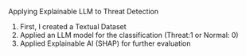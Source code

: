 Applying Explainable LLM to Threat Detection
1. First, I created a Textual Dataset
2. Applied an LLM model for the classification (Threat:1 or Normal: 0)
3. Applied Explainable AI (SHAP) for further evaluation
